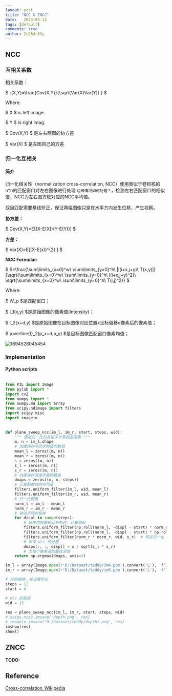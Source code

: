 ```yaml
---
layout: post
title: "NCC & ZNCC"
date:   2023-09-12
tags: [default]
comments: true
author: 2c984r83y
---
```

## NCC

### 互相关系数

相关系数：

$ r(X,Y)=\frac{Cov(X,Y)}{\sqrt{Var(X)Var(Y)} } $

Where:

$ X $ is left image.

$ Y $ is right imag.

$ Cov(X,Y) $ 是左右两图的协方差

$ Var(X) $ 是左图自己的方差

### 归一化互相关

#### 简介

归一化相关性（normalization cross-correlation, NCC）使用类似于卷积核的n*n的匹配窗口对左右图像进行处理 `边缘情况如何处理？`，检测左右匹配窗口的相似度，NCC为左右图方框对应的NCC平均值。

双目匹配需要基线矫正，保证两幅图像只是在水平方向发生位移，产生视察。

**协方差：**

$ Cov(X,Y)=E[(X-E(X))(Y-E(Y))] $

**方差：**

$ Var(X)=E[(X-E(x))^{2} ] $

**NCC Formular:**

$ S=\frac{\sum\limits_{x=0}^w\ \sum\limits_{y=0}^h\ |I(i+x,j+y)\ T(x,y)|}{\sqrt{\sum\limits_{x=0}^w\ \sum\limits_{y=0}^h\ I(i+x,j+y)^2}\ \sqrt{\sum\limits_{x=0}^w\ \sum\limits_{y=0}^h\ T(i,j)^2}} $

Where:

$ W_p $是匹配窗口；

$ I_1(x,y) $是原始图像的像素值(intensity)；

$ I_2(x+d,y) $是原始图像在目标图像对应位置x坐标偏移d像素后的像素值；

$ \overline{I}_2(p_x+d,p_y) $是目标图像匹配窗口像素均值；

![1694528045454](https://github.com/2c984r83y/2c984r83y.github.io/blob/main/_posts/image/2023-09-12-ZNCC/1694528045454.png?raw=true "NCC计算示意图")

### Implementation

#### Python scripts

```python

from PIL import Image
from pylab import *
import cv2
from numpy import *
from numpy.ma import array
from scipy.ndimage import filters
import scipy.misc
import imageio
 
 
def plane_sweep_ncc(im_l, im_r, start, steps, wid):
    """ 使用归一化的互相关计算视差图像 """
    m, n = im_l.shape
    # 创建保存不同求和值的数组
    mean_l = zeros((m, n))
    mean_r = zeros((m, n))
    s = zeros((m, n))
    s_l = zeros((m, n))
    s_r = zeros((m, n))
    # 创建保存深度平面的数组
    dmaps = zeros((m, n, steps))
    # 计算图像块的平均值
    filters.uniform_filter(im_l, wid, mean_l)
    filters.uniform_filter(im_r, wid, mean_r)
    # 归一化图像
    norm_l = im_l - mean_l
    norm_r = im_r - mean_r
    # 尝试不同的视差
    for displ in range(steps):
        # 将左边图像移动到右边，计算加和
        filters.uniform_filter(np.roll(norm_l, -displ - start) * norm_r, wid, s)  # 和归一化
        filters.uniform_filter(np.roll(norm_l, -displ - start) * np.roll(norm_l, -displ - start), wid, s_l)
        filters.uniform_filter(norm_r * norm_r, wid, s_r)  # 和反归一化
        # 保存 ncc 的分数
        dmaps[:, :, displ] = s / sqrt(s_l * s_r)
        # 为每个像素选取最佳深度
    return np.argmax(dmaps, axis=2)

im_l = array(Image.open(r'D:/Dataset/teddy/im4.ppm').convert('L'), 'f')
im_r = array(Image.open(r'D:/Dataset/teddy/im5.ppm').convert('L'), 'f')

# 开始偏移，并设置步长
steps = 12
start = 4

# ncc 的宽度
wid = 12
 
res = plane_sweep_ncc(im_l, im_r, start, steps, wid)
# scipy.misc.imsave('depth.png', res)
# imageio.imsave('D:/Dataset/teddy/depth1.png', res)
imshow(res)
show()
```

## ZNCC

**TODO:**

## Reference

[Cross-correlation_Wikipedia](https://en.wikipedia.org/wiki/Cross-correlation)
